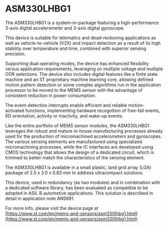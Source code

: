 # ASM330LHBG1

The ASM330LHBG1 is a system-in-package featuring a high-performance 3-axis digital accelerometer and 3-axis digital gyroscope.

This device is suitable for telematics and dead-reckoning applications as well as vehicle-to-vehicle (V2X) and impact detection as a result of its high stability over temperature and time, combined with superior sensing precision.

Supporting dual operating modes, the device has enhanced flexibility versus application requirements, leveraging on multiple voltage and multiple ODR selections. The device also includes digital features like a finite state machine and an ST proprietary machine learning core, allowing defined motion pattern detection or some complex algorithms run in the application processor to be moved to the MEMS sensor with the advantage of consistent reduction in power consumption.

The event-detection interrupts enable efficient and reliable motion-activated functions, implementing hardware recognition of free-fall events, 6D orientation, activity or inactivity, and wake-up events.

Like the entire portfolio of MEMS sensor modules, the ASM330LHBG1 leverages the robust and mature in-house manufacturing processes already used for the production of micromachined accelerometers and gyroscopes. The various sensing elements are manufactured using specialized micromachining processes, while the IC interfaces are developed using CMOS technology that allows the design of a dedicated circuit, which is trimmed to better match the characteristics of the sensing element.

The ASM330LHBG1 is available in a small plastic, land grid array (LGA) package of 2.5 x 3.0 x 0.83 mm to address ultracompact solutions.

This device, used in redundancy (as two modules) and in combination with a dedicated software library, has been evaluated as compatible to be adopted in ASIL B automotive applications. This solution is described in detail in application note AN5691.

For more info, please visit the device page at [https://www.st.com/en/mems-and-sensors/asm330lhbg1.html](https://www.st.com/en/mems-and-sensors/asm330lhbg1.html)


